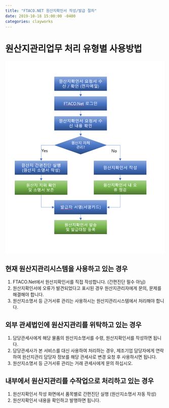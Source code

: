 ```yaml
---
title: "FTACO.NET 원산지확인서 작성/발급 절차"
date: 2019-10-18 15:00:00 -0400
categories: clayworks
---
```



# 원산지관리업무 처리 유형별 사용방법

![작성발급절차](ftaconet02.png)


## 현재 원산지관리시스템을 사용하고 있는 경우 
1. FTACO.Net에서 원산지확인서를 직접 작성합니다. (간편진단 필수 아님)
2. 원산지확인서에 오류가 발견되었다고 표시된 경우 원산지관리자에게 문의, 문제를 해결해야 합니다. 
3. 원산지소명서 등 근거서류 관리는 사용하시는 원산지관리시스템에서 처리해야 합니다.

## 외부 관세법인에 원산지관리를 위탁하고 있는 경우
1. 담당관세사에게 해당 물품의 원산지소명서를 수령, 원산지확인서를 작성하면 됩니다.
2. 담당관세사가 본 서비스를 대신 사용하여 처리하는 경우, 제조기업 담당자에게 연락하여 원산지관리 담당자 정보를 해당 관세사로 변경 요청 후 사용하시면 됩니다.
3. 원산지소명서 등 근거서류 관리는 거래 관세사에게 문의 하십시오.

## 내부에서 원산지관리를 수작업으로 처리하고 있는 경우
1. 원산지확인서 작성 화면에서 품목별로 간편진단 실행 (원산지소명서 자동 작성)
2. 원산지확인서 내용을 확인하고 발행하면 됩니다. 


